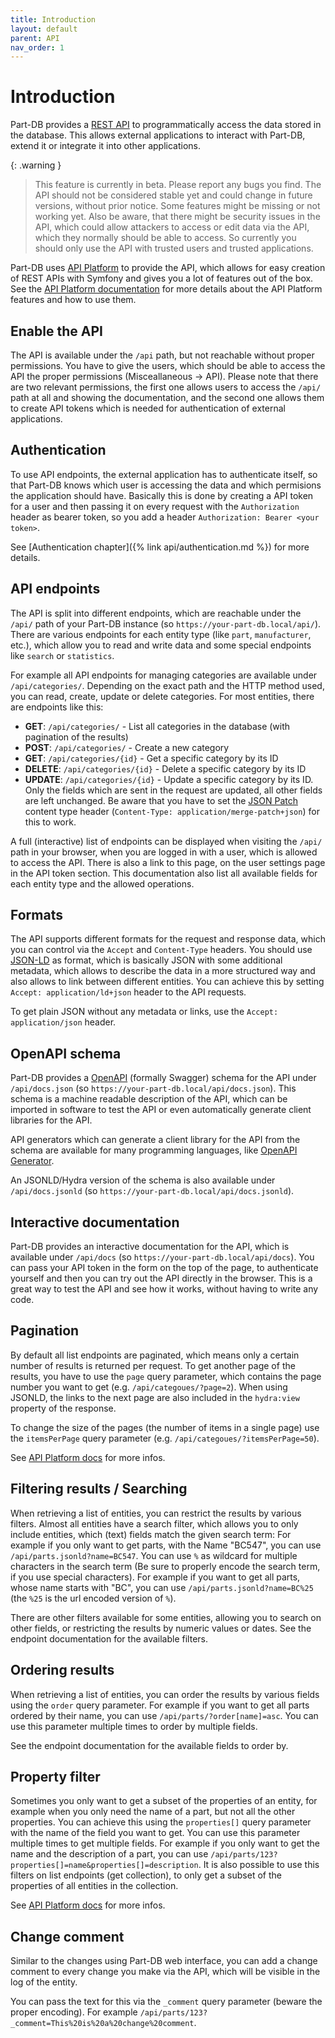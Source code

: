 ```yaml
---
title: Introduction
layout: default
parent: API
nav_order: 1
---
```


# Introduction

Part-DB provides a [REST API](https://en.wikipedia.org/wiki/REST) to programmatically access the data stored in the database.
This allows external applications to interact with Part-DB, extend it or integrate it into other applications.

{: .warning }
> This feature is currently in beta. Please report any bugs you find.
> The API should not be considered stable yet and could change in future versions, without prior notice.
> Some features might be missing or not working yet.
> Also be aware, that there might be security issues in the API, which could allow attackers to access or edit data via the API, which
> they normally should be able to access. So currently you should only use the API with trusted users and trusted applications.

Part-DB uses [API Platform](https://api-platform.com/) to provide the API, which allows for easy creation of REST APIs with Symfony and gives you a lot of features out of the box.
See the [API Platform documentation](https://api-platform.com/docs/core/) for more details about the API Platform features and how to use them.

## Enable the API

The API is available under the `/api` path, but not reachable without proper permissions.
You have to give the users, which should be able to access the API the proper permissions (Misceallaneous -> API).
Please note that there are two relevant permissions, the first one allows users to access the `/api/` path at all and showing the documentation,
and the second one allows them to create API tokens which is needed for authentication of external applications.
 
## Authentication

To use API endpoints, the external application has to authenticate itself, so that Part-DB knows which user is accessing the data and
which permisions the application should have. Basically this is done by creating a API token for a user and then passing it on every request 
with the `Authorization` header as bearer token, so you add a header `Authorization: Bearer <your token>`.

See [Authentication chapter]({% link api/authentication.md %}) for more details.

## API endpoints

The API is split into different endpoints, which are reachable under the `/api/` path of your Part-DB instance (so `https://your-part-db.local/api/`).
There are various endpoints for each entity type (like `part`, `manufacturer`, etc.), which allow you to read and write data and some special endpoints like `search` or `statistics`.

For example all API endpoints for managing categories are available under `/api/categories/`. Depending on the exact path and the HTTP method used, you can read, create, update or delete categories.
For most entities, there are endpoints like this:
* **GET**: `/api/categories/` - List all categories in the database (with pagination of the results)
* **POST**: `/api/categories/` - Create a new category
* **GET**: `/api/categories/{id}` - Get a specific category by its ID
* **DELETE**: `/api/categories/{id}` - Delete a specific category by its ID
* **UPDATE**: `/api/categories/{id}` - Update a specific category by its ID. Only the fields which are sent in the request are updated, all other fields are left unchanged. Be aware that you have to set the [JSON Patch](https://en.wikipedia.org/wiki/JSON_Patch) content type header (`Content-Type: application/merge-patch+json`) for this to work.

A full (interactive) list of endpoints can be displayed when visiting the `/api/` path in your browser, when you are logged in with a user, which is allowed to access the API.
There is also a link to this page, on the user settings page in the API token section.
This documentation also list all available fields for each entity type and the allowed operations.

## Formats

The API supports different formats for the request and response data, which you can control via the `Accept` and `Content-Type` headers.
You should use [JSON-LD](https://json-ld.org/) as format, which is basically JSON with some additional metadata, which allows 
to describe the data in a more structured way and also allows to link between different entities. You can achieve this by setting `Accept: application/ld+json` header to the API requests.

To get plain JSON without any metadata or links, use the `Accept: application/json` header.

## OpenAPI schema

Part-DB provides a [OpenAPI](https://swagger.io/specification/) (formally Swagger) schema for the API under `/api/docs.json` (so `https://your-part-db.local/api/docs.json`).
This schema is a machine readable description of the API, which can be imported in software to test the API or even automatically generate client libraries for the API.

API generators which can generate a client library for the API from the schema are available for many programming languages, like [OpenAPI Generator](https://openapi-generator.tech/). 

An JSONLD/Hydra version of the schema is also available under `/api/docs.jsonld` (so `https://your-part-db.local/api/docs.jsonld`).

## Interactive documentation

Part-DB provides an interactive documentation for the API, which is available under `/api/docs` (so `https://your-part-db.local/api/docs`).
You can pass your API token in the form on the top of the page, to authenticate yourself and then you can try out the API directly in the browser.
This is a great way to test the API and see how it works, without having to write any code.

## Pagination

By default all list endpoints are paginated, which means only a certain number of results is returned per request.
To get another page of the results, you have to use the `page` query parameter, which contains the page number you want to get (e.g. `/api/categoues/?page=2`).
When using JSONLD, the links to the next page are also included in the `hydra:view` property of the response.

To change the size of the pages (the number of items in a single page) use the `itemsPerPage` query parameter (e.g. `/api/categoues/?itemsPerPage=50`).

See [API Platform docs](https://api-platform.com/docs/core/pagination) for more infos.

## Filtering results / Searching

When retrieving a list of entities, you can restrict the results by various filters. Almost all entities have a search filter,
which allows you to only include entities, which (text) fields match the given search term: For example if you only want to
get parts, with the Name "BC547", you can use `/api/parts.jsonld?name=BC547`. You can use `%` as wildcard for multiple characters
in the search term (Be sure to properly encode the search term, if you use special characters). For example if you want to get all parts,
whose name starts with "BC", you can use `/api/parts.jsonld?name=BC%25` (the `%25` is the url encoded version of `%`).

There are other filters available for some entities, allowing you to search on other fields, or restricting the results
by numeric values or dates. See the endpoint documentation for the available filters.

## Ordering results

When retrieving a list of entities, you can order the results by various fields using the `order` query parameter.
For example if you want to get all parts ordered by their name, you can use `/api/parts/?order[name]=asc`. You can use 
this parameter multiple times to order by multiple fields.

See the endpoint documentation for the available fields to order by.

## Property filter

Sometimes you only want to get a subset of the properties of an entity, for example when you only need the name of a part, but not all the other properties.
You can achieve this using the `properties[]` query parameter with the name of the field you want to get. You can use this parameter multiple times to get multiple fields.
For example if you only want to get the name and the description of a part, you can use `/api/parts/123?properties[]=name&properties[]=description`.
It is also possible to use this filters on list endpoints (get collection), to only get a subset of the properties of all entities in the collection.

See [API Platform docs](https://api-platform.com/docs/core/filters/#property-filter) for more infos.

## Change comment

Similar to the changes using Part-DB web interface, you can add a change comment to every change you make via the API, which will be 
visible in the log of the entity.

You can pass the text for this via the `_comment` query parameter (beware the proper encoding). For example `/api/parts/123?_comment=This%20is%20a%20change%20comment`.